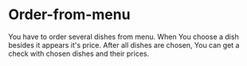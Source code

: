 # Order-from-menu
You have to order several dishes from menu. When You choose a dish besides it appears it's price. After all dishes are chosen, You can get a check with chosen dishes and their prices.
